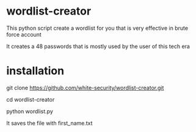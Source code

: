 # wordlist-creator
This python script create a wordlist for you that  is very effective in brute force account

It creates a 48 passwords that is mostly used by the user of this tech era

# installation

git clone https://github.com/white-security/wordlist-creator.git

cd wordlist-creator

python wordlist.py

It saves the file with first_name.txt

